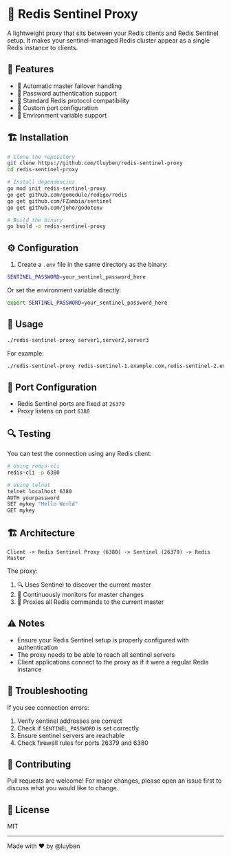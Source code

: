 # 🚀 Redis Sentinel Proxy

A lightweight proxy that sits between your Redis clients and Redis Sentinel setup. It makes your sentinel-managed Redis cluster appear as a single Redis instance to clients.

## 🌟 Features

- 🔄 Automatic master failover handling
- 🔐 Password authentication support
- 🔌 Standard Redis protocol compatibility
- 🚪 Custom port configuration
- 📝 Environment variable support

## 🏗️ Installation

```bash
# Clone the repository
git clone https://github.com/tluyben/redis-sentinel-proxy
cd redis-sentinel-proxy

# Install dependencies
go mod init redis-sentinel-proxy
go get github.com/gomodule/redigo/redis
go get github.com/FZambia/sentinel
go get github.com/joho/godotenv

# Build the binary
go build -o redis-sentinel-proxy
```

## ⚙️ Configuration

1. Create a `.env` file in the same directory as the binary:

```bash
SENTINEL_PASSWORD=your_sentinel_password_here
```

Or set the environment variable directly:

```bash
export SENTINEL_PASSWORD=your_sentinel_password_here
```

## 🚀 Usage

```bash
./redis-sentinel-proxy server1,server2,server3
```

For example:

```bash
./redis-sentinel-proxy redis-sentinel-1.example.com,redis-sentinel-2.example.com,redis-sentinel-3.example.com
```

## 📌 Port Configuration

- Redis Sentinel ports are fixed at `26379`
- Proxy listens on port `6380`

## 🔍 Testing

You can test the connection using any Redis client:

```bash
# Using redis-cli
redis-cli -p 6380

# Using telnet
telnet localhost 6380
AUTH yourpassword
SET mykey "Hello World"
GET mykey
```

## 🏗️ Architecture

```
Client -> Redis Sentinel Proxy (6380) -> Sentinel (26379) -> Redis Master
```

The proxy:

1. 🔍 Uses Sentinel to discover the current master
2. 🔄 Continuously monitors for master changes
3. 📡 Proxies all Redis commands to the current master

## ⚠️ Notes

- Ensure your Redis Sentinel setup is properly configured with authentication
- The proxy needs to be able to reach all sentinel servers
- Client applications connect to the proxy as if it were a regular Redis instance

## 🐛 Troubleshooting

If you see connection errors:

1. Verify sentinel addresses are correct
2. Check if `SENTINEL_PASSWORD` is set correctly
3. Ensure sentinel servers are reachable
4. Check firewall rules for ports 26379 and 6380

## 🤝 Contributing

Pull requests are welcome! For major changes, please open an issue first to discuss what you would like to change.

## 📜 License

MIT

---

Made with ❤️ by @luyben
